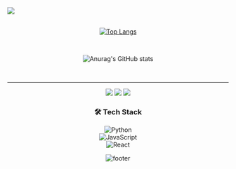 

<img src="https://capsule-render.vercel.app/api?type=slice&color=gradient&height=300&section=header&text=while(true){new%20effort();}&fontSize=60&fontAlign=50" />

<div align="center">

<br/>
 
[![Top Langs](https://github-readme-stats.vercel.app/api/top-langs/?username=KorBetterCoder)](https://github.com/KorBetterCoder/github-readme-stats)

<br/>
 
![Anurag's GitHub stats](https://github-readme-stats.vercel.app/api?username=KorBetterCoder&show_icons=true&theme=radical)

<br/>
<hr>
 
<!-- 블로그 --><a href="http://bettercoding.tistory.com"><img src="https://img.shields.io/badge/Tech Blog-000000?style=plastic&logo=Tistory&logoColor=white"/></a>&nbsp;<!-- 지메일 --><a href="https://mail.google.com/mail/u/0/#inbox?compose=CllgCJZWPVnckhSFHKcsQjjbZHDDjtsQWrqLbJDRSCQqQzjWNLBffXkdnpscFxPdPBrxTpMXdwg"><img src="https://img.shields.io/badge/galashow7@gmail.com-EA4335?style=plastic&logo=Gmail&logoColor=white"/></a>&nbsp;<!-- 노션 --><a href="https://mail.google.com/mail/u/0/#inbox?compose=CllgCJZWPVnckhSFHKcsQjjbZHDDjtsQWrqLbJDRSCQqQzjWNLBffXkdnpscFxPdPBrxTpMXdwg"><img src="https://img.shields.io/badge/Notion-000000?style=plastic&logo=Notion&logoColor=white"/></a>


 ### 🛠 Tech Stack  
![Python](https://img.shields.io/badge/-Python-333333?style=flat&logo=python)  
![JavaScript](https://img.shields.io/badge/-JavaScript-F7DF1E?style=flat&logo=javascript)  
![React](https://img.shields.io/badge/-React-61DAFB?style=flat&logo=react)
 
![footer](https://capsule-render.vercel.app/api?type=slice&color=gradient&section=footer)
</div>

<!--
**KorBetterCoder/KorBetterCoder** is a ✨ _special_ ✨ repository because its `README.md` (this file) appears on your GitHub profile.

Here are some ideas to get you started:

- 🔭 I’m currently working on ...
- 🌱 I’m currently learning ...
- 👯 I’m looking to collaborate on ...
- 🤔 I’m looking for help with ...
- 💬 Ask me about ...
- 📫 How to reach me: ...
- 😄 Pronouns: ...
- ⚡ Fun fact: ...
-->
